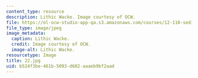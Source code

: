 ```yaml
---
content_type: resource
description: Lithic Wacke. Image courtesy of OCW.
file: https://ol-ocw-studio-app-qa.s3.amazonaws.com/courses/12-110-sedimentary-geology-fall-2004/b524f3be461b5093d602aaaeb9bf2aad_22.jpg
file_type: image/jpeg
image_metadata:
  caption: Lithic Wacke.
  credit: Image courtesy of OCW.
  image-alt: Lithic Wacke.
resourcetype: Image
title: 22.jpg
uid: b524f3be-461b-5093-d602-aaaeb9bf2aad
---
```

